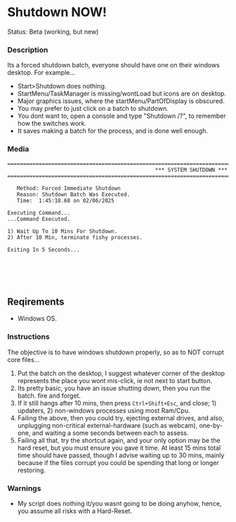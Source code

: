 # Shutdown NOW!
Status: Beta (working, but new)

### Description
Its a forced shutdown batch, everyone should have one on their windows desktop. For example...
- Start>Shutdown does nothing.
- StartMenu/TaskManager is missing/wontLoad but icons are on desktop.
- Major graphics issues, where the startMenu/PartOfDisplay is obscured.
- You may prefer to just click on a batch to shutdown.
- You dont want to, open a console and type "Shutdown /?", to remember how the switches work.
- It saves making a batch for the process, and is done well enough.

### Media
```
========================================================================================================================
                                               *** SYSTEM SHUTDOWN ***
========================================================================================================================

   Method: Forced Immediate Shutdown
   Reason: Shutdown Batch Was Executed.
   Time:  1:45:18.68 on 02/06/2025

Executing Command...
...Command Executed.

1) Wait Up To 10 Mins For Shutdown.
2) After 10 Min, terminate fishy processes.

Exiting In 5 Seconds...






```

## Reqirements
- Windows OS.

### Instructions
The objective is to have windows shutdown properly, so as to NOT corrupt core files...
1. Put the batch on the desktop, I suggest whatever corner of the desktop represents the place you wont mis-click, ie not next to start button.
2. Its pretty basic, you have an issue shutting down, then you run the batch. fire and forget.
3. If it still hangs after 10 mins, then press `Ctrl+Shift+Esc`, and close; 1) updaters, 2) non-windows processes using most Ram/Cpu.  
4. Failing the above, then you could try, ejecting external drives, and also, unplugging non-critical external-hardware (such as webcam), one-by-one, and waiting a some seconds between each to assess.
5. Failing all that, try the shortcut again, and your only option may be the hard reset, but you must ensure you gave it time. At least 15 mins total time should have passed, though I advise waiting up to 30 mins, mainly because if the files corrupt you could be spending that long or longer restoring.

### Warnings
- My script does nothing it/you wasnt going to be doing anyhow, hence, you assume all risks with a Hard-Reset.
